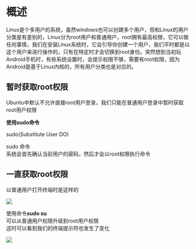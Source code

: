 # 概述      
Linux是个多用户的系统，虽然windows也可以创建多个用户，但和Linux的用户分类是有差别的，Linux分为root用户和普通用户，root拥有最高权限，它可以做任何事情，我们在安装Linux系统时，它会引导你创建一个用户，我们平时都是以这个用户来进行操作的，只有在特定时才会切换到root身份。突然想到当初玩Android手机时，有些系统设置时，会提示权限不够，需要有root权限，因为Android是基于Linux内核的，所有用户分类也是对应的。        

## 暂时获取root权限      

Ubuntu中默认不允许直接root用户登录，我们只能在普通用户登录中暂时获取root用户权限        

**使用sudo命令**       

sudo(Substitute User DO)             

sudo 命令      
系统会首先确认当前用户的密码，然后才会以root权限执行命令     

## 一直获取root权限     

以普通用户打开终端时是这样的      

![](http://i2.muimg.com/567571/94a85063e3d290d1.png)      

使用命令**sudo su**     
可以从普通用户权限升级到root用户权限    
这时可以看到我们的终端提示符也发生了变化     


![](http://i2.muimg.com/567571/c0550cdaad5f002a.png)
